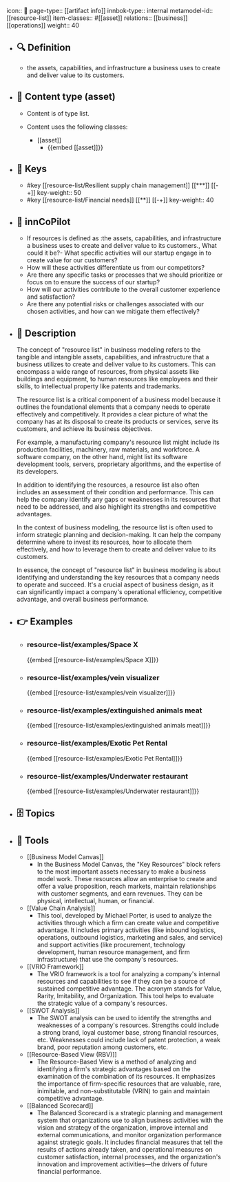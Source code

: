 icon:: 🧿
page-type:: [[artifact info]]
innbok-type:: internal
metamodel-id:: [[resource-list]]
item-classes:: #[[asset]]
relations:: [[business]] [[operations]]
weight:: 40

- ## 🔍 Definition
  - the assets, capabilities, and infrastructure a business uses to create and deliver value to its customers.
- ## 📰 Content type (asset)
  - Content is of type list.
  
  - Content uses the following classes:
    - [[asset]]
      - {{embed [[asset]]}}
  
- ## 🔑 Keys
  - #key [[resource-list/Resilient supply chain management]] [[***]] [[-+]]
    key-weight:: 50
  - #key [[resource-list/Financial needs]] [[**]] [[-+]]
    key-weight:: 40
- ## 🤖 innCoPilot
  - If resources is defined as :the assets, capabilities, and infrastructure a business uses to create and deliver value to its customers., What could it be?- What specific activities will our startup engage in to create value for our customers?
  - How will these activities differentiate us from our competitors?
  - Are there any specific tasks or processes that we should prioritize or focus on to ensure the success of our startup?
  - How will our activities contribute to the overall customer experience and satisfaction?
  - Are there any potential risks or challenges associated with our chosen activities, and how can we mitigate them effectively?
- ## 📖 Description
  The concept of "resource list" in business modeling refers to the tangible and intangible assets, capabilities, and infrastructure that a business utilizes to create and deliver value to its customers. This can encompass a wide range of resources, from physical assets like buildings and equipment, to human resources like employees and their skills, to intellectual property like patents and trademarks.
  
  The resource list is a critical component of a business model because it outlines the foundational elements that a company needs to operate effectively and competitively. It provides a clear picture of what the company has at its disposal to create its products or services, serve its customers, and achieve its business objectives.
  
  For example, a manufacturing company's resource list might include its production facilities, machinery, raw materials, and workforce. A software company, on the other hand, might list its software development tools, servers, proprietary algorithms, and the expertise of its developers.
  
  In addition to identifying the resources, a resource list also often includes an assessment of their condition and performance. This can help the company identify any gaps or weaknesses in its resources that need to be addressed, and also highlight its strengths and competitive advantages.
  
  In the context of business modeling, the resource list is often used to inform strategic planning and decision-making. It can help the company determine where to invest its resources, how to allocate them effectively, and how to leverage them to create and deliver value to its customers.
  
  In essence, the concept of "resource list" in business modeling is about identifying and understanding the key resources that a company needs to operate and succeed. It's a crucial aspect of business design, as it can significantly impact a company's operational efficiency, competitive advantage, and overall business performance.
- ## 👉 Examples
  - ### resource-list/examples/Space X
    {{embed [[resource-list/examples/Space X]]}}
  - ### resource-list/examples/vein visualizer
    {{embed [[resource-list/examples/vein visualizer]]}}
  - ### resource-list/examples/extinguished animals meat
    {{embed [[resource-list/examples/extinguished animals meat]]}}
  - ### resource-list/examples/Exotic Pet Rental
    {{embed [[resource-list/examples/Exotic Pet Rental]]}}
  - ### resource-list/examples/Underwater restaurant
    {{embed [[resource-list/examples/Underwater restaurant]]}}
  
- ## 🗄️ Topics
  
- ## 🧰 Tools
  - [[Business Model Canvas]]
    - In the Business Model Canvas, the "Key Resources" block refers to the most important assets necessary to make a business model work. These resources allow an enterprise to create and offer a value proposition, reach markets, maintain relationships with customer segments, and earn revenues. They can be physical, intellectual, human, or financial.
  - [[Value Chain Analysis]]
    - This tool, developed by Michael Porter, is used to analyze the activities through which a firm can create value and competitive advantage. It includes primary activities (like inbound logistics, operations, outbound logistics, marketing and sales, and service) and support activities (like procurement, technology development, human resource management, and firm infrastructure) that use the company's resources.
  - [[VRIO Framework]]
    - The VRIO framework is a tool for analyzing a company's internal resources and capabilities to see if they can be a source of sustained competitive advantage. The acronym stands for Value, Rarity, Imitability, and Organization. This tool helps to evaluate the strategic value of a company's resources.
  - [[SWOT Analysis]]
    - The SWOT analysis can be used to identify the strengths and weaknesses of a company's resources. Strengths could include a strong brand, loyal customer base, strong financial resources, etc. Weaknesses could include lack of patent protection, a weak brand, poor reputation among customers, etc.
  - [[Resource-Based View (RBV)]]
    - The Resource-Based View is a method of analyzing and identifying a firm's strategic advantages based on the examination of the combination of its resources. It emphasizes the importance of firm-specific resources that are valuable, rare, inimitable, and non-substitutable (VRIN) to gain and maintain competitive advantage.
  - [[Balanced Scorecard]]
    - The Balanced Scorecard is a strategic planning and management system that organizations use to align business activities with the vision and strategy of the organization, improve internal and external communications, and monitor organization performance against strategic goals. It includes financial measures that tell the results of actions already taken, and operational measures on customer satisfaction, internal processes, and the organization's innovation and improvement activities—the drivers of future financial performance.

